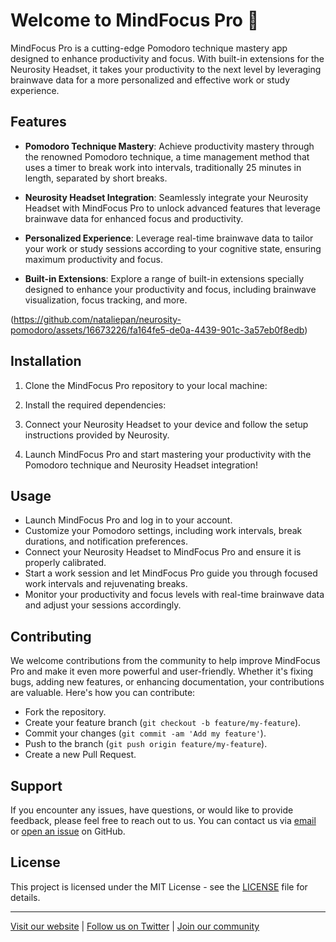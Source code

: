 # Welcome to MindFocus Pro 🧠

MindFocus Pro is a cutting-edge Pomodoro technique mastery app designed to enhance productivity and focus. With built-in extensions for the Neurosity Headset, it takes your productivity to the next level by leveraging brainwave data for a more personalized and effective work or study experience.

## Features

- **Pomodoro Technique Mastery**: Achieve productivity mastery through the renowned Pomodoro technique, a time management method that uses a timer to break work into intervals, traditionally 25 minutes in length, separated by short breaks.

- **Neurosity Headset Integration**: Seamlessly integrate your Neurosity Headset with MindFocus Pro to unlock advanced features that leverage brainwave data for enhanced focus and productivity.

- **Personalized Experience**: Leverage real-time brainwave data to tailor your work or study sessions according to your cognitive state, ensuring maximum productivity and focus.

- **Built-in Extensions**: Explore a range of built-in extensions specially designed to enhance your productivity and focus, including brainwave visualization, focus tracking, and more.


(https://github.com/nataliepan/neurosity-pomodoro/assets/16673226/fa164fe5-de0a-4439-901c-3a57eb0f8edb)

## Installation

1. Clone the MindFocus Pro repository to your local machine:

2. Install the required dependencies:

3. Connect your Neurosity Headset to your device and follow the setup instructions provided by Neurosity.

4. Launch MindFocus Pro and start mastering your productivity with the Pomodoro technique and Neurosity Headset integration!

## Usage

- Launch MindFocus Pro and log in to your account.
- Customize your Pomodoro settings, including work intervals, break durations, and notification preferences.
- Connect your Neurosity Headset to MindFocus Pro and ensure it is properly calibrated.
- Start a work session and let MindFocus Pro guide you through focused work intervals and rejuvenating breaks.
- Monitor your productivity and focus levels with real-time brainwave data and adjust your sessions accordingly.

## Contributing

We welcome contributions from the community to help improve MindFocus Pro and make it even more powerful and user-friendly. Whether it's fixing bugs, adding new features, or enhancing documentation, your contributions are valuable. Here's how you can contribute:

- Fork the repository.
- Create your feature branch (`git checkout -b feature/my-feature`).
- Commit your changes (`git commit -am 'Add my feature'`).
- Push to the branch (`git push origin feature/my-feature`).
- Create a new Pull Request.

## Support

If you encounter any issues, have questions, or would like to provide feedback, please feel free to reach out to us. You can contact us via [email](mailto:support@mindfocuspro.com) or [open an issue](https://github.com/mindfocuspro/mindfocus-pro/issues) on GitHub.

## License

This project is licensed under the MIT License - see the [LICENSE](LICENSE) file for details.

---

[Visit our website](https://www.mindfocuspro.com) | [Follow us on Twitter](https://twitter.com/mindfocuspro) | [Join our community](https://community.mindfocuspro.com)
